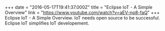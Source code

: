 +++
date = "2016-05-17T19:41:37.000Z"
title = "Eclipse IoT - A Simple Overview"
link = "https://www.youtube.com/watch?v=aEV-np8-faQ"
+++
Eclipse IoT - A Simple Overview. IoT needs  open source to be successful. Eclipse IoT simplifies IoT developement.